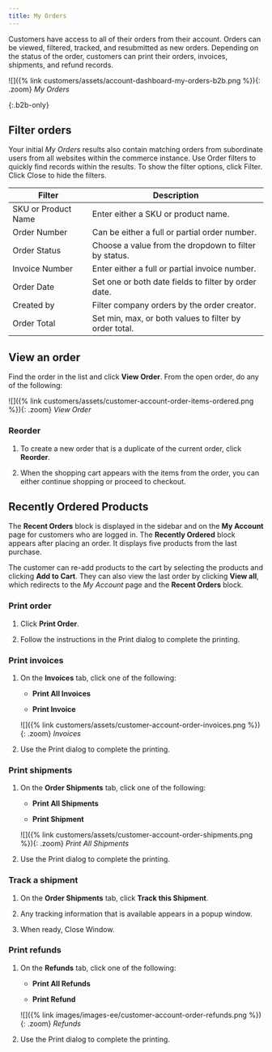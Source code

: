 ```yaml
---
title: My Orders
---
```


Customers have access to all of their orders from their account. Orders can be viewed, filtered, tracked, and resubmitted as new orders. Depending on the status of the order, customers can print their orders, invoices, shipments, and refund records.

![]({% link customers/assets/account-dashboard-my-orders-b2b.png %}){: .zoom}
_My Orders_

{:.b2b-only}
## Filter orders

Your initial _My Orders_ results also contain matching orders from subordinate users from all websites within the commerce instance. Use Order filters to quickly find records within the results. To show the filter options, click <span class="btn">Filter</span>. Click <span class="btn">Close</span> to hide the filters.

| Filter | Description |
| -- | -- |
| SKU or Product Name | Enter either a SKU or product name. |
| Order Number | Can be either a full or partial order number. |
| Order Status | Choose a value from the dropdown to filter by status. |
| Invoice Number | Enter either a full or partial invoice number. |
| Order Date | Set one or both date fields to filter by order date. |
| Created by | Filter company orders by the order creator. |
| Order Total | Set min, max, or both values to filter by order total. |

## View an order

Find the order in the list and click **View Order**. From the open order, do any of the following:

![]({% link customers/assets/customer-account-order-items-ordered.png %}){: .zoom}
_View Order_

### Reorder

1. To create a new order that is a duplicate of the current order, click **Reorder**.

1. When the shopping cart appears with the items from the order, you can either continue shopping or proceed to checkout.

## Recently Ordered Products

The **Recent Orders** block is displayed in the sidebar and on the **My Account** page for customers who are logged in. The **Recently Ordered** block appears after placing an order. It displays five products from the last purchase.

The customer can re-add products to the cart by selecting the products and clicking **Add to Cart**. They can also view the last order by clicking **View all**, which redirects to the _My Account_ page and the **Recent Orders** block.

### Print order

1. Click **Print Order**.

1. Follow the instructions in the Print dialog to complete the printing.

### Print invoices

1. On the **Invoices** tab, click one of the following:

   - **Print All Invoices**

   - **Print Invoice**

   ![]({% link customers/assets/customer-account-order-invoices.png %}){: .zoom}
   _Invoices_

1. Use the Print dialog to complete the printing.

### Print shipments

1. On the **Order Shipments** tab, click one of the following:

   - **Print All Shipments**

   - **Print Shipment**

   ![]({% link customers/assets/customer-account-order-shipments.png %}){: .zoom}
   _Print All Shipments_

1. Use the Print dialog to complete the printing.

### Track a shipment

1. On the **Order Shipments** tab, click **Track this Shipment**.

1. Any tracking information that is available appears in a popup window.

1. When ready, <span class="btn">Close Window</span>.

### Print refunds

1. On the **Refunds** tab, click one of the following:

   - **Print All Refunds**

   - **Print Refund**

   ![]({% link images/images-ee/customer-account-order-refunds.png %}){: .zoom}
   _Refunds_

1. Use the Print dialog to complete the printing.
